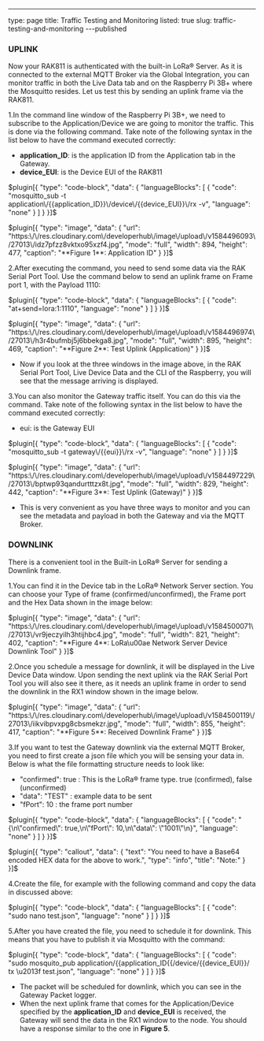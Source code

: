 ---
type: page
title: Traffic Testing and Monitoring
listed: true
slug: traffic-testing-and-monitoring
---published

### UPLINK

Now your RAK811 is authenticated with the built-in LoRa® Server. As it is connected to the external MQTT Broker via the Global Integration, you can monitor traffic in both the Live Data tab and on the Raspberry Pi 3B+ where the Mosquitto resides. Let us test this by sending an uplink frame via the RAK811.

1.In the command line window of the Raspberry Pi 3B+, we need to subscribe to the Application/Device we are going to monitor the traffic. This is done via the following command. Take note of the following syntax in the list below to have the command executed correctly:

- **application_ID**: is the application ID from the Application tab in the Gateway.
- **device_EUI**: is the Device EUI of the RAK811

$plugin[{
    "type": "code-block",
    "data": {
        "languageBlocks": [
            {
                "code": "mosquitto_sub -t application\/{{application_ID}}\/device\/{{device_EUI}}\/rx -v",
                "language": "none"
            }
        ]
    }
}]$

$plugin[{
    "type": "image",
    "data": {
        "url": "https:\/\/res.cloudinary.com\/developerhub\/image\/upload\/v1584496093\/27013\/idz7pfzz8vktxo95xzf4.jpg",
        "mode": "full",
        "width": 894,
        "height": 477,
        "caption": "**Figure 1**: Application ID"
    }
}]$

2.After executing the command, you need to send some data via the RAK Serial Port Tool. Use the command below to send an uplink frame on Frame port 1, with the Payload 1110:

$plugin[{
    "type": "code-block",
    "data": {
        "languageBlocks": [
            {
                "code": "at+send=lora:1:1110",
                "language": "none"
            }
        ]
    }
}]$

$plugin[{
    "type": "image",
    "data": {
        "url": "https:\/\/res.cloudinary.com\/developerhub\/image\/upload\/v1584496974\/27013\/h3r4bufmbj5j6bbekga8.jpg",
        "mode": "full",
        "width": 895,
        "height": 469,
        "caption": "**Figure 2**: Test Uplink (Application)"
    }
}]$

- Now if you look at the three windows in the image above, in the RAK Serial Port Tool, Live Device Data and the CLI of the Raspberry, you will see that the message arriving is displayed.

3.You can also monitor the Gateway traffic itself. You can do this via the command. Take note of the following syntax in the list below to have the command executed correctly:

- eui: is the Gateway EUI

$plugin[{
    "type": "code-block",
    "data": {
        "languageBlocks": [
            {
                "code": "mosquitto_sub -t gateway\/{{eui}}\/rx -v",
                "language": "none"
            }
        ]
    }
}]$

$plugin[{
    "type": "image",
    "data": {
        "url": "https:\/\/res.cloudinary.com\/developerhub\/image\/upload\/v1584497229\/27013\/bptwp93qandurtttzx8t.jpg",
        "mode": "full",
        "width": 829,
        "height": 442,
        "caption": "**Figure 3**: Test Uplink (Gateway)"
    }
}]$

- This is very convenient as you have three ways to monitor and you can see the metadata and payload in both the Gateway and via the MQTT Broker.

### DOWNLINK

There is a convenient tool in the Built-in LoRa® Server for sending a Downlink frame.

1.You can find it in the Device tab in the LoRa® Network Server section. You can choose your Type of frame (confirmed/unconfirmed), the Frame port and the Hex Data shown in the image below:

$plugin[{
    "type": "image",
    "data": {
        "url": "https:\/\/res.cloudinary.com\/developerhub\/image\/upload\/v1584500071\/27013\/vr9jeczyilh3htijhbc4.jpg",
        "mode": "full",
        "width": 821,
        "height": 402,
        "caption": "**Figure 4**: LoRa\u00ae Network Server Device Downlink Tool"
    }
}]$

2.Once you schedule a message for downlink, it will be displayed in the Live Device Data window. Upon sending the next uplink via the RAK Serial Port Tool you will also see it there, as it needs an uplink frame in order to send the downlink in the RX1 window shown in the image below.

$plugin[{
    "type": "image",
    "data": {
        "url": "https:\/\/res.cloudinary.com\/developerhub\/image\/upload\/v1584500119\/27013\/iikvibpvxpg8cbsmekzr.jpg",
        "mode": "full",
        "width": 855,
        "height": 417,
        "caption": "**Figure 5**: Received Downlink Frame"
    }
}]$

3.If you want to test the Gateway downlink via the external MQTT Broker, you need to first create a json file which you will be sensing your data in. Below is what the file formatting structure needs to look like:

- "confirmed": true : This is the LoRa® frame type. true (confirmed), false (unconfirmed)
- "data": "TEST" : example data to be sent
- "fPort": 10 : the frame port number

$plugin[{
    "type": "code-block",
    "data": {
        "languageBlocks": [
            {
                "code": "{\n\"confirmed\": true,\n\"fPort\": 10,\n\"data\": \"1001\"\n}",
                "language": "none"
            }
        ]
    }
}]$

$plugin[{
    "type": "callout",
    "data": {
        "text": "You need to have a Base64 encoded HEX data for the above to work.",
        "type": "info",
        "title": "Note:"
    }
}]$

4.Create the file, for example with the following command and copy the data in discussed above:

$plugin[{
    "type": "code-block",
    "data": {
        "languageBlocks": [
            {
                "code": "sudo nano test.json",
                "language": "none"
            }
        ]
    }
}]$

5.After you have created the file, you need to schedule it for downlink. This means that you have to publish it via Mosquitto with the command:

$plugin[{
    "type": "code-block",
    "data": {
        "languageBlocks": [
            {
                "code": "sudo mosquito_pub application\/{{application_ID{{\/device\/{{device_EUI}}\/ tx \u2013f test.json",
                "language": "none"
            }
        ]
    }
}]$

- The packet will be scheduled for downlink, which you can see in the Gateway Packet logger.
- When the next uplink frame that comes for the Application/Device specified by the **application_ID** and **device_EUI** is received, the Gateway will send the data in the RX1 window to the node. You should have a response similar to the one in **Figure 5**.

